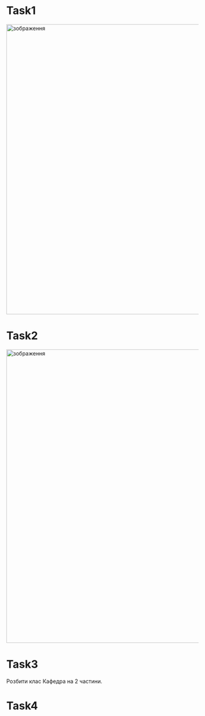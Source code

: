 # Task1
<img width="1345" height="761" alt="зображення" src="https://github.com/user-attachments/assets/3a5f4799-3109-40cd-aad1-10eba6229f8d" />



# Task2
<img width="1347" height="770" alt="зображення" src="https://github.com/user-attachments/assets/4c2ee4f6-50f0-403a-9acc-500426efdc7a" />



# Task3
Розбити  клас Кафедра на 2 частини.



# Task4
